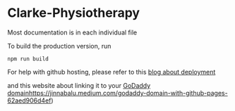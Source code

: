 # Clarke-Physiotherapy

Most documentation is in each individual file <br>


To build the production version, run 

```
npm run build
```

For help with github hosting, please refer to this [blog about deployment](https://blog.logrocket.com/deploying-react-apps-github-pages/)

and this website about linking it to your [GoDaddy domain](https://jinnabalu.medium.com/godaddy-domain-with-github-pages-62aed906d4ef)https://jinnabalu.medium.com/godaddy-domain-with-github-pages-62aed906d4ef)

